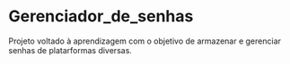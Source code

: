 # Gerenciador_de_senhas
Projeto voltado à aprendizagem com o objetivo de armazenar e gerenciar senhas de platarformas diversas.
